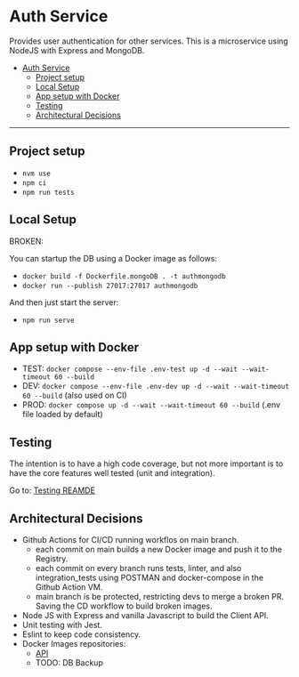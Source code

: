 # Auth Service

Provides user authentication for other services.
This is a microservice using NodeJS with Express and MongoDB.

- [Auth Service](#auth-service)
  - [Project setup](#project-setup)
  - [Local Setup](#local-setup)
  - [App setup with Docker](#app-setup-with-docker)
  - [Testing](#testing)
  - [Architectural Decisions](#architectural-decisions)

---

## Project setup
- `nvm use`
- `npm ci`
- `npm run tests`

## Local Setup

BROKEN:

You can startup the DB using a Docker image as follows:
* `docker build -f Dockerfile.mongoDB . -t authmongodb`
* `docker run --publish 27017:27017 authmongodb`  

And then just start the server:
* `npm run serve`

## App setup with Docker
- TEST: `docker compose --env-file .env-test up -d --wait --wait-timeout 60 --build`
- DEV: `docker compose --env-file .env-dev up -d --wait --wait-timeout 60 --build` (also used on CI)
- PROD: `docker compose up -d --wait --wait-timeout 60 --build` (.env file loaded by default)


## Testing
The intention is to have a high code coverage, but not more important is to have the core features well tested (unit and integration).

Go to: [Testing REAMDE](https://github.com/edymberg/auth-service/blob/main/test/README.md)

## Architectural Decisions
* Github Actions for CI/CD running workflos on main branch.
  - each commit on main builds a new Docker image and push it to the Registry.
  - each commit on every branch runs tests, linter, and also integration_tests using POSTMAN and docker-compose in the Github Action VM.
  - main branch is be protected, restricting devs to merge a broken PR. Saving the CD workflow to build broken images.
* Node JS with Express and vanilla Javascript to build the Client API.
* Unit testing with Jest.
* Eslint to keep code consistency.
* Docker Images repositories:
  - [API](https://hub.docker.com/repository/docker/edymberg/auth-service/general)
  - TODO: DB Backup

